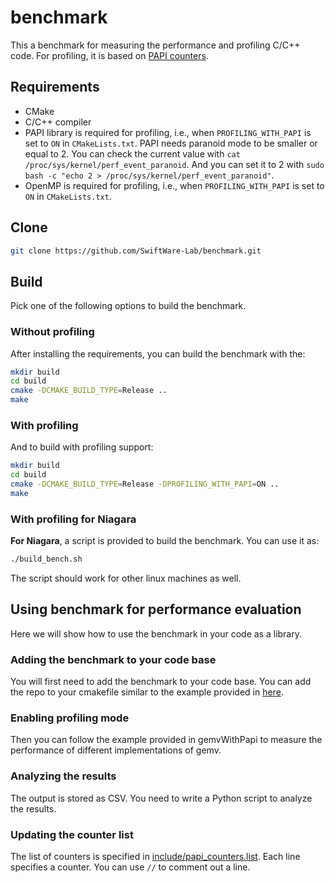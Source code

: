 # benchmark
This a benchmark for measuring the performance and profiling C/C++ code. 
For profiling, it is based on [PAPI counters](https://icl.utk.edu/papi/). 

## Requirements
* CMake
* C/C++ compiler
* PAPI library is required for profiling, i.e., when `PROFILING_WITH_PAPI` 
   is set to `ON` in `CMakeLists.txt`. PAPI needs paranoid mode to be smaller
   or equal to 2. You can check the current value with 
   `cat /proc/sys/kernel/perf_event_paranoid`. And you can set it to 2 with
    `sudo bash -c "echo 2 > /proc/sys/kernel/perf_event_paranoid"`.
* OpenMP is required for profiling, i.e., when `PROFILING_WITH_PAPI` 
   is set to `ON` in `CMakeLists.txt`.

## Clone
```bash
git clone https://github.com/SwiftWare-Lab/benchmark.git
```

## Build
Pick one of the following options to build the benchmark.
### Without profiling
After installing the requirements, you can build the benchmark with the:
```bash
mkdir build
cd build
cmake -DCMAKE_BUILD_TYPE=Release ..
make
```

### With profiling
And to build with profiling support:
```bash 
mkdir build
cd build
cmake -DCMAKE_BUILD_TYPE=Release -DPROFILING_WITH_PAPI=ON ..
make
```

### With profiling for Niagara
**For Niagara**, a script is provided to build the benchmark. You can use it as:
```bash
./build_bench.sh
```
The script should work for other linux machines as well.

## Using benchmark for performance evaluation
Here we will show how to use the benchmark in your code as a library.

### Adding the benchmark to your code base
You will first need to add the benchmark to your code base. You can add 
the repo to your cmakefile similar to the example provided in 
[here](https://github.com/SwiftWare-Lab/practice).

### Enabling profiling mode
Then you can follow the example provided in gemvWithPapi to measure 
the performance of different implementations of gemv. 

### Analyzing the results
The output is stored as CSV. You need to write a Python script to analyze
the results. 

### Updating the counter list
The list of counters is specified in 
[include/papi_counters.list](include/papi_counters.list). Each line 
specifies a counter. You can use `//` to comment out a line. 